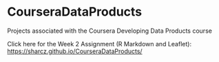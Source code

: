 # CourseraDataProducts
Projects associated with the Coursera Developing Data Products course

Click here for the Week 2 Assignment (R Markdown and Leaflet): https://sharcz.github.io/CourseraDataProducts/

